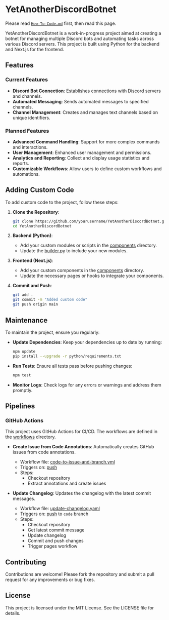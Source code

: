 # YetAnotherDiscordBotnet

Please read [`How-To-Code.md`](./How-To-Code.md) first, then read this page.

YetAnotherDiscordBotnet is a work-in-progress project aimed at creating a botnet for managing multiple Discord bots and automating tasks across various Discord servers. This project is built using Python for the backend and Next.js for the frontend.

## Features

### Current Features
- **Discord Bot Connection**: Establishes connections with Discord servers and channels.
- **Automated Messaging**: Sends automated messages to specified channels.
- **Channel Management**: Creates and manages text channels based on unique identifiers.

### Planned Features
- **Advanced Command Handling**: Support for more complex commands and interactions.
- **User Management**: Enhanced user management and permissions.
- **Analytics and Reporting**: Collect and display usage statistics and reports.
- **Customizable Workflows**: Allow users to define custom workflows and automations.

## Adding Custom Code

To add custom code to the project, follow these steps:

1. **Clone the Repository**:
    ```sh
    git clone https://github.com/yourusername/YetAnotherDiscordBotnet.git
    cd YetAnotherDiscordBotnet
    ```

2. **Backend (Python)**:
    - Add your custom modules or scripts in the [components](http://_vscodecontentref_/1) directory.
    - Update the [builder.py](http://_vscodecontentref_/2) to include your new modules.

3. **Frontend (Next.js)**:
    - Add your custom components in the [components](http://_vscodecontentref_/3) directory.
    - Update the necessary pages or hooks to integrate your components.

4. **Commit and Push**:
    ```sh
    git add .
    git commit -m "Added custom code"
    git push origin main
    ```

## Maintenance

To maintain the project, ensure you regularly:

- **Update Dependencies**: Keep your dependencies up to date by running:
    ```sh
    npm update
    pip install --upgrade -r python/requirements.txt
    ```

- **Run Tests**: Ensure all tests pass before pushing changes:
    ```sh
    npm test
    ```

- **Monitor Logs**: Check logs for any errors or warnings and address them promptly.

## Pipelines

### GitHub Actions

This project uses GitHub Actions for CI/CD. The workflows are defined in the [workflows](http://_vscodecontentref_/4) directory.

- **Create Issue from Code Annotations**: Automatically creates GitHub issues from code annotations.
    - Workflow file: [code-to-issue-and-branch.yml](http://_vscodecontentref_/5)
    - Triggers on: [push](http://_vscodecontentref_/6)
    - Steps:
        - Checkout repository
        - Extract annotations and create issues

- **Update Changelog**: Updates the changelog with the latest commit messages.
    - Workflow file: [update-changelog.yaml](http://_vscodecontentref_/7)
    - Triggers on: [push](http://_vscodecontentref_/8) to `code` branch
    - Steps:
        - Checkout repository
        - Get latest commit message
        - Update changelog
        - Commit and push changes
        - Trigger pages workflow

## Contributing

Contributions are welcome! Please fork the repository and submit a pull request for any improvements or bug fixes.

## License

This project is licensed under the MIT License. See the LICENSE file for details.
